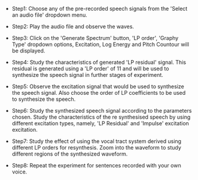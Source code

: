 - Step1: Choose any of the pre-recorded speech signals from the 'Select an audio file' dropdown menu.

- Step2: Play the audio file and observe the waves.

- Step3: Click on the 'Generate Spectrum' button, 'LP order', 'Graphy Type' dropdown options, Excitation, Log Energy and Pitch Countour will be displayed.

- Step4: Study the characteristics of generated 'LP residual' signal. This residual is generated using a 'LP order' of 11 and will be used to synthesize the speech signal in further stages of experiment.

- Step5: Observe the excitation signal that would be used to synthesize the speech signal. Also choose the order of LP coefficients to be used to synthesize the speech.

- Step6: Study the synthesized speech signal according to the parameters chosen. Study the characteristics of the re synthesised speech by using different excitation types, namely, 'LP Residual' and 'Impulse' excitation excitation.

- Step7: Study the effect of using the vocal tract system derived using different LP orders for resynthesis. Zoom into the waveform to study different regions of the synthesized waveform.

- Step8: Repeat the experiment for sentences recorded with your own voice.

